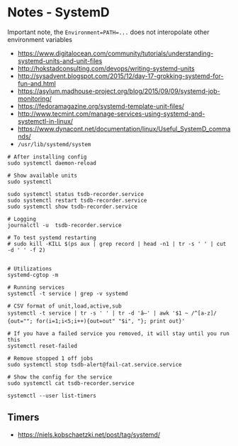 # Notes - SystemD

Important note, the `Environment=PATH=...` does not interopolate other environment variables
- https://www.digitalocean.com/community/tutorials/understanding-systemd-units-and-unit-files
- http://hokstadconsulting.com/devops/writing-systemd-units
- http://sysadvent.blogspot.com/2015/12/day-17-grokking-systemd-for-fun-and.html
- https://asylum.madhouse-project.org/blog/2015/09/09/systemd-job-monitoring/
- https://fedoramagazine.org/systemd-template-unit-files/
- http://www.tecmint.com/manage-services-using-systemd-and-systemctl-in-linux/
- https://www.dynacont.net/documentation/linux/Useful_SystemD_commands/
- `/usr/lib/systemd/system`


```shell
# After installing config
sudo systemctl daemon-reload

# Show available units
sudo systemctl

sudo systemctl status tsdb-recorder.service
sudo systemctl restart tsdb-recorder.service
sudo systemctl show tsdb-recorder.service

# Logging
journalctl -u  tsdb-recorder.service

# To test systemd restarting
# sudo kill -KILL $(ps aux | grep record | head -n1 | tr -s ' ' | cut -d ' ' -f 2)


# Utilizations
systemd-cgtop -m

# Running services
systemctl -t service | grep -v systemd

# CSV format of unit,load,active,sub
systemctl -t service | tr -s ' ' | tr -d 'â—' | awk '$1 ~ /^[a-z]/ {out=""; for(i=1;i<5;i++){out=out" "$i", "}; print out}'

# If you have a failed service you removed, it will stay until you run this
systemctl reset-failed

# Remove stopped 1 off jobs
sudo systemctl stop tsdb-alert@fail-cat.service.service

# Show the config for the service
sudo systemctl cat tsdb-recorder.service

systemctl --user list-timers
```

## Timers
- https://niels.kobschaetzki.net/post/tag/systemd/
